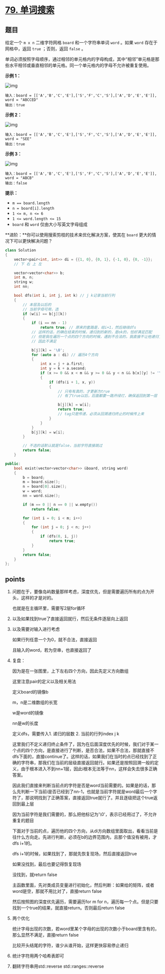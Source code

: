 # [79. 单词搜索](https://leetcode.cn/problems/word-search/)



## 题目

给定一个 `m x n` 二维字符网格 `board` 和一个字符串单词 `word` 。如果 `word` 存在于网格中，返回 `true` ；否则，返回 `false` 。

单词必须按照字母顺序，通过相邻的单元格内的字母构成，其中“相邻”单元格是那些水平相邻或垂直相邻的单元格。同一个单元格内的字母不允许被重复使用。

 

**示例 1：**

![img](./assets/word2.jpg)

```
输入：board = [['A','B','C','E'],['S','F','C','S'],['A','D','E','E']], word = "ABCCED"
输出：true
```

**示例 2：**

![img](./assets/word-1.jpg)

```
输入：board = [['A','B','C','E'],['S','F','C','S'],['A','D','E','E']], word = "SEE"
输出：true
```

**示例 3：**

![img](./assets/word3.jpg)

```
输入：board = [['A','B','C','E'],['S','F','C','S'],['A','D','E','E']], word = "ABCB"
输出：false
```

 

**提示：**

- `m == board.length`
- `n = board[i].length`
- `1 <= m, n <= 6`
- `1 <= word.length <= 15`
- `board` 和 `word` 仅由大小写英文字母组成

 

**进阶：**你可以使用搜索剪枝的技术来优化解决方案，使其在 `board` 更大的情况下可以更快解决问题？



```cpp
class Solution
{
    vector<pair<int, int>> di = {{1, 0}, {0, 1}, {-1, 0}, {0, -1}};
    // 下 右 上 左

    vector<vector<char>> b;
    int m, n;
    string w;
    int nn;

    bool dfs(int i, int j, int k) // j k记录当前行列
    {
        // 本层及以后的
        // 当前字母可用，选
        if (w[i] == b[j][k])
        {
            if (i == nn - 1)
                return true; // 原来的套路是，给i+1，然后继续dfs
            // 这样的话，的确在结束的时候，递归到的新的，是ok的，恰好满足匹配
            // 但是我在遍历一个点的四个方向的时候，遇到不合法的，我直接不让他递归了
            // 因此不满足

            b[j][k] = '\0';
            for (auto a : di) // 遍历4个方向
            {
                int x = j + a.first;
                int y = k + a.second;
                if (x >= 0 && x < m && y >= 0 && y < n && b[x][y] != '\0')
                {
                    if (dfs(i + 1, x, y))
                    {
                        // 只有有真的，才更新为true
                        // 有了true以后，后面都要一路开绿灯，确保返回到第一层

                        b[j][k] = w[i];
                        return true;
                        // tag只是传递，必须从回溯递归终止的时候传上来
                    }
                }
            }
            b[j][k] = w[i];
        }

        // 不选的话默认就是false，当前字符直接跳过
        return false;
    }

public:
    bool exist(vector<vector<char>> &board, string word)
    {
        b = board;
        m = board.size();
        n = board[0].size();
        w = word;
        nn = word.size();

        if (m == 0 || n == 0 || w.empty())
            return false;

        for (int i = 0; i < m; i++)
        {
            for (int j = 0; j < n; j++)
            {
                if (dfs(0, i, j))
                    return true;
            }
        }
        return false;
    }
};
```





## points

1. 问题在于，要像岛屿数量那样考虑，深度优先，但是需要遍历所有的点为开头，这样的才是对的。

   也就是在主循环里，需要写2层for循环

2. 以及如果找到true了直接返回就行，然后无条件逐层向上返回

3. 以及需要对输入进行考虑

   如果行列任意一个为0，就不合法，直接返回

   且输入的word，若为空串，也直接返回了

4. 复盘：

   因为是在一张图里，上下左右四个方向，因此先定义方向数组

   这里注意pair的定义以及相关用法

   定义board的镜像b

   m，n是二维数组的长宽

   w是word的镜像

   nn是w的长度

   定义dfs，需要传入1. 递归的层数 2. 当前的行列index j k

   这里我们不定义递归终止条件了，因为在后面深度优先的时候，我们对于某一个点的四个方向，是直接进行了判断，是否合法，如果不合法，那就直接不dfs下面的，直接continue了。这样的话，如果我们在当时的点已经找到了正确的字符串，那我们在当前的层级直接返回就行。如果还是按照回溯一般的定义，由于根本进入不到nn+1层，因此i根本无法等于nn，这样会失去很多正确答案。

   因此我们直接来判断当前点的字符是否是word当前需要的。如果是的话，那么先判断一下当前i是否已经到了nn-1，也就是当前字符就是word最后一个字符了，那说明找到了正确答案，直接返回true就行了。并且逐级把这个true返回到最上层

   因为当前字符是我们需要的，那么把他标记为'\0'，表示已经用过了，不允许重复的题目

   下面对于当前的点，遍历他的四个方向，从di方向数组里面取出，看看当前是往什么方向走。先进行判断，必须在b的边界范围内，且那个值没有被用，才dfs i+1的。

   dfs i+1的时候，如果找到了，那就先恢复现场，然后直接返回true

   如果没找到，最后也要记得恢复现场

   没找到，就return false

   主函数里面，先对类成员变量进行初始化，然后判断：如果给的矩阵，或者word是空，那就不用比对了，直接return false

   然后按照图的深度优先遍历，需要遍历for m for n，遍历每一个点。但是只要找到一个true的结果，就直接return。否则最后return false

5. 两个优化

   统计字母出现的次数，若word里某个字母的出现的次数小于board里含有的，那么显然不满足，直接return false

   比较开头结尾的字符，谁少从谁开始，这样更快容易停止递归

6. 统计字符用两个哈希表即可

7. 翻转字符串用std::reverse  std::ranges::reverse
